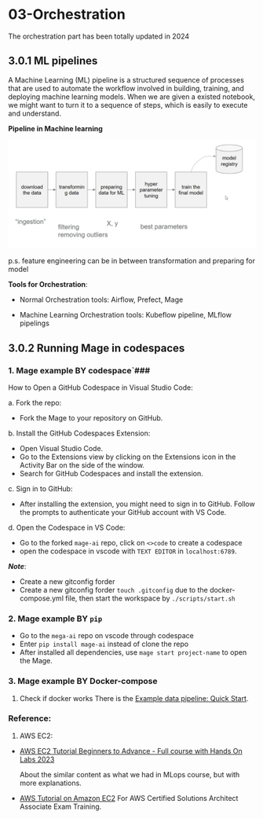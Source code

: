 # 03-Orchestration


The orchestration part has been totally updated in 2024

## 3.0.1 ML pipelines
A Machine Learning (ML) pipeline is a structured sequence of processes that are used to automate the workflow involved in building, training, and deploying machine learning models. When we are given a existed notebook, we might want to turn it to a sequence of steps, which is easily to execute and understand.

**Pipeline in Machine learning**

![Pipeline in Machine learning](../images/pipeline.png)

 p.s. feature engineering can be in between transformation and preparing for model

**Tools for Orchestration**:
- Normal Orchestration tools: Airflow, Prefect, Mage

- Machine Learning Orchestration tools: Kubeflow pipeline, MLflow pipelings

## 3.0.2 Running Mage in codespaces

### 1. Mage example BY codespace`###

How to Open a GitHub Codespace in Visual Studio Code:

a.  Fork the repo:
- Fork the Mage to your repository on GitHub.

b. Install the GitHub Codespaces Extension:
- Open Visual Studio Code.
- Go to the Extensions view by clicking on the Extensions icon in the Activity Bar on the side of the window.
- Search for GitHub Codespaces and install the extension.

c. Sign in to GitHub:
- After installing the extension, you might need to sign in to GitHub. Follow the prompts to authenticate your GitHub account with VS Code.

d. Open the Codespace in VS Code:
- Go to the forked `mage-ai` repo, click on `<>code` to create a codespace
- open the codespace in vscode with `TEXT EDITOR` in  `localhost:6789`.

***Note***:

- Create a new gitconfig forder 
- Create a new gitconfig forder `touch .gitconfig` due to the docker-compose.yml file, then start the workspace by `./scripts/start.sh`

### 2. Mage example BY `pip`

- Go to the `mega-ai` repo on vscode through codespace
- Enter `pip install mage-ai` instead of clone the repo
- After installed all dependencies, use `mage start project-name` to open the Mage.


### 3. Mage example BY Docker-compose ###
1. Check if docker works
There is the 
[Example data pipeline: Quick Start](https://github.com/DataTalksClub/mlops-zoomcamp/blob/main/03-orchestration/3.0/README.md).


### Reference: 
1. AWS EC2: 
* [AWS EC2 Tutorial Beginners to Advance - Full course with Hands On Labs 2023](https://www.youtube.com/watch?v=8SQnGqp3YZM)
    
    About the similar content as what we had in MLops course, but with more explanations.
* [AWS Tutorial on Amazon EC2](https://qyoutube.com/watch?v=8bIW7qlldLg)
    For AWS Certified Solutions Architect Associate Exam Training.






